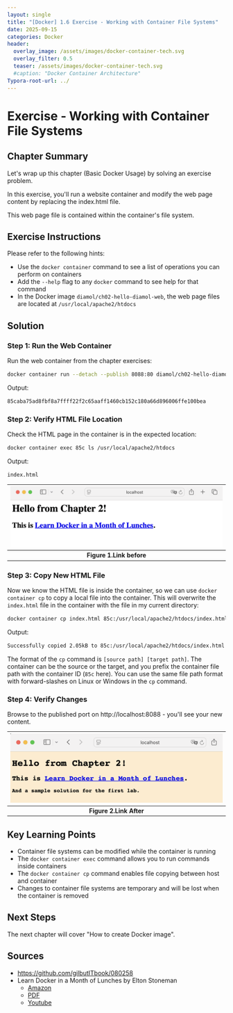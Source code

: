 ```yaml
---
layout: single
title: "[Docker] 1.6 Exercise - Working with Container File Systems" 
date: 2025-09-15
categories: Docker
header:
  overlay_image: /assets/images/docker-container-tech.svg
  overlay_filter: 0.5
  teaser: /assets/images/docker-container-tech.svg
  #caption: "Docker Container Architecture"
Typora-root-url: ../
---
```


# Exercise - Working with Container File Systems

## Chapter Summary

Let's wrap up this chapter (Basic Docker Usage) by solving an exercise problem.

In this exercise, you'll run a website container and modify the web page content by replacing the index.html file.

This web page file is contained within the container's file system.

## Exercise Instructions

Please refer to the following hints:

- Use the `docker container` command to see a list of operations you can perform on containers
- Add the `--help` flag to any `docker` command to see help for that command  
- In the Docker image `diamol/ch02-hello-diamol-web`, the web page files are located at `/usr/local/apache2/htdocs`

## Solution

### Step 1: Run the Web Container

Run the web container from the chapter exercises:

```bash
docker container run --detach --publish 8088:80 diamol/ch02-hello-diamol-web
```

Output:
```bash
85caba75ad8fbf8a7ffff22f2c65aaff1460cb152c180a66d896006ffe100bea
```

### Step 2: Verify HTML File Location

Check the HTML page in the container is in the expected location:

```bash
docker container exec 85c ls /usr/local/apache2/htdocs
```

Output:
```bash
index.html
```

| ![1.6_1](/images/$(filename)/1.6_1.png) |
| :----------------------------------------------------------: |
| **Figure 1.Link before** |

### Step 3: Copy New HTML File

Now we know the HTML file is inside the container, so we can use `docker container cp` to copy a local file into the container. This will overwrite the `index.html` file in the container with the file in my current directory:

```bash
docker container cp index.html 85c:/usr/local/apache2/htdocs/index.html
```

Output:
```bash
Successfully copied 2.05kB to 85c:/usr/local/apache2/htdocs/index.html
```

The format of the `cp` command is `[source path] [target path]`. The container can be the source or the target, and you prefix the container file path with the container ID (`85c` here). You can use the same file path format with forward-slashes on Linux or Windows in the `cp` command.

### Step 4: Verify Changes

Browse to the published port on http://localhost:8088 - you'll see your new content.

| ![1.6_2](/images/$(filename)/1.6_2.png) |
| :----------------------------------------------------------: |
| **Figure 2.Link After** |

## Key Learning Points

- Container file systems can be modified while the container is running
- The `docker container exec` command allows you to run commands inside containers
- The `docker container cp` command enables file copying between host and container
- Changes to container file systems are temporary and will be lost when the container is removed

## Next Steps

The next chapter will cover "How to create Docker image".

## Sources

- https://github.com/gilbutITbook/080258
- Learn Docker in a Month of Lunches by Elton Stoneman
  - [Amazon](https://www.amazon.com/-/ko/Elton-Stoneman/e/B0759TFV4F/ref=dp_byline_cont_book_1)
  - [PDF](https://pdfcoffee.com/learn-docker-month-lunches-4-pdf-free.html)
  - [Youtube](https://www.youtube.com/@EltonStoneman/playlists)